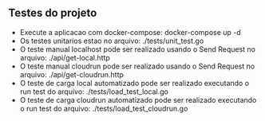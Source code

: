 ## Testes do projeto
- Execute a aplicacao com docker-compose: docker-compose up -d
- Os testes unitarios estao no arquivo: ./tests/unit_test.go
- O teste manual localhost pode ser realizado usando o Send Request no arquivo: ./api/get-local.http
- O teste manual cloudrun pode ser realizado usando o Send Request no arquivo: ./api/get-cloudrun.http
- O teste de carga local automatizado pode ser realizado executando o run test do arquivo: ./tests/load_test_local.go
- O teste de carga cloudrun automatizado pode ser realizado executando o run test do arquivo: ./tests/load_test_cloudrun.go